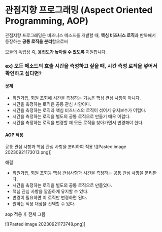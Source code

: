 # 관점지향 프로그래밍 (Aspect Oriented Programming, AOP)
관점지향 프로그래밍은 비즈니스 메소드를 개발할 때, **핵심 비즈니스 로직**과 반복해서 등장하는 **공통 로직을 분리**함으로써

모듈의 독립성 즉, **응집도가 높아질 수 있도록** 지원합니다.

### ex) 모든 메소드의 호출 시간을 측정하고 싶을 때, 시간 측정 로직을 넣어서 확인하고 싶다면?
#### 문제
- 회원가입, 회원 조회에 시간을 측정하는 기능은 핵심 관심 사항이 아니다.
- 시간을 측정하는 로직은 공통 관심 사항이다.
- 시간을 측정하는 로직과 핵심 비즈니스의 로직이 섞여서 유지보수가 어렵다.
- 시간을 측정하는 로직을 별도의 공통 로직으로 만들기 매우 어렵다.
- 시간을 측정하는 로직을 변경할 때 모든 로직을 찾아가면서 변경해야 한다.

#### AOP 적용

공통 관심 사항과 핵심 관심 사항을 분리하여 적용
![[Pasted image 20230921173013.png]]

해결 
- 회원가입, 회원 조회등 핵심 관심사항과 시간을 측정하는 공통 관심 사항을 분리한다. 
- 시간을 측정하는 로직을 별도의 공통 로직으로 만들었다. 
- 핵심 관심 사항을 깔끔하게 유지할 수 있다. 
- 변경이 필요하면 이 로직만 변경하면 된다. 
- 원하는 적용 대상을 선택할 수 있다.

aop 적용 후 전체 그림

![[Pasted image 20230921173748.png]]

